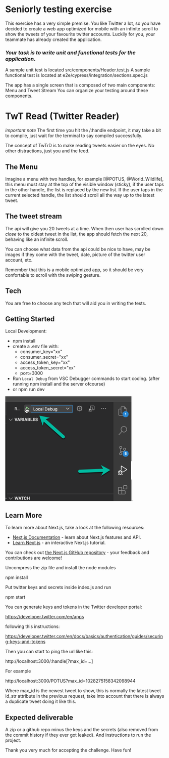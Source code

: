 Seniorly testing exercise
=================

This exercise has a very simple premise. You like Twitter a lot, so you have
decided to create a web app optimized for mobile with an infinite scroll to show
the tweets of your favourite twitter accounts. Luckily for you, your teammate has already created the application.

### *Your task is to write unit and functional tests for the application*.
A sample unit test is located src/components/Header.test.js
A sample functional test is located at e2e/cypress/integration/sections.spec.js

The app has a single screen that is composed of two main components: Menu and Tweet Stream
You can organize your testing around these components.

# TwT Read (Twitter Reader)
*important note* The first time you hit the /:handle endpoint, it may take a bit to compile, just wait for the terminal to say compiled successfully.

The concept of TwTrD is to make reading tweets easier on the eyes. No other distractions, just you and the feed.


The Menu
--------

Imagine a menu with two handles, for example [@POTUS, @World_Wildlife], this
menu must stay at the top of the visible window (sticky), if the user taps in
the other handle, the list is replaced by the new list. If the user taps in the
current selected handle, the list should scroll all the way up to the latest
tweet.


The tweet stream
----------------

The api will give you 20 tweets at a time. When then user has scrolled down
_close_ to the oldest tweet in the list, the app should fetch the next 20,
behaving like an infinite scroll.

You can choose what data from the api could be nice to have, may be images if
they come with the tweet, date, picture of the twitter user account, etc.

Remember that this is a mobile optimized app, so it should be very confortable
to scroll with the swiping gesture.

Tech
----

You are free to choose any tech that will aid you in writing the tests.

## Getting Started
Local Development:
  - npm install
  - create a .env file with:
    - consumer_key="xx"
    - consumer_secret="xx"
    - access_token_key="xx"
    - access_token_secret="xx"
    - port=3000
  - Run `Local Debug` from VSC Debugger commands to start coding. (after running npm install and the server ofcourse)
  - or npm run dev

![`Local Debug`](./readme_assets/vsc_debug_start.png).


## Learn More

To learn more about Next.js, take a look at the following resources:

- [Next.js Documentation](https://nextjs.org/docs) - learn about Next.js features and API.
- [Learn Next.js](https://nextjs.org/learn) - an interactive Next.js tutorial.

You can check out [the Next.js GitHub repository](https://github.com/vercel/next.js/) - your feedback and contributions are welcome!



Uncompress the zip file and install the node modules

  npm install

Put twitter keys and secrets inside index.js and run

  npm start

You can generate keys and tokens in the Twitter developer portal:

  https://developer.twitter.com/en/apps
  
following this instructions:

  https://developer.twitter.com/en/docs/basics/authentication/guides/securing-keys-and-tokens

Then you can start to ping the url like this:

  http://localhost:3000/:handle[?max_id=...]

For example

  http://localhost:3000/POTUS?max_id=1028275158342098944

Where max_id is the newest tweet to show, this is normally the latest tweet
id_str attribute in the previous request, take into account that there is always
a duplicate tweet doing it like this.

Expected deliverable
--------------------

A zip or a github repo minus the keys and the secrets (also removed from the 
commit history if they ever got leaked). And instructions to run the project.


Thank you very much for accepting the challenge. Have fun!
